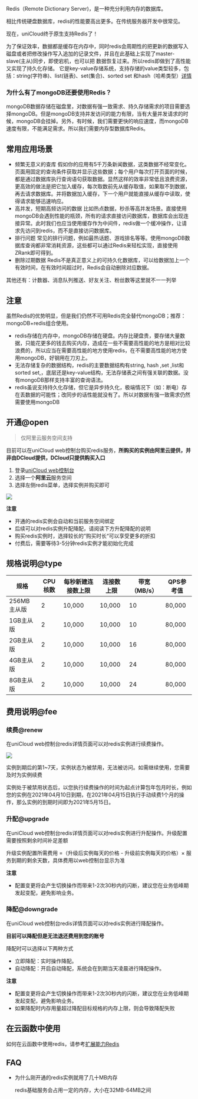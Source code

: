 Redis（Remote Dictionary Server)，是一种充分利用内存的数据库。

相比传统硬盘数据库，redis的性能要高出更多。在传统服务器开发中很常见。

现在，uniCloud终于原生支持Redis了！

为了保证效率，数据都是缓存在内存中，同时redis会周期性的把更新的数据写入磁盘或者把修改操作写入追加的记录文件，并且在此基础上实现了master-slave(主从)同步，即使宕机，也可以把    数据恢复过来。所以redis即做到了高性能又实现了持久化存储。
它是key-value存储系统，支持存储的value类型较多，包括：string(字符串)、list(链表)、set(集合)、sorted set 和hash（哈希类型）[详情](#金币制度)


### 为什么有了mongoDB还要使用Redis？
mongoDB数据存储在磁盘里，对数据有强一致需求、持久存储需求的项目需要选择mongoDB。但是mongoDB支持并发访问的能力有限，当有大量并发请求的时候，mongoDB会挂掉。另外，有时候，我们需要更快的响应速度，而mongoDB速度有限，不能满足需求。所以我们需要内存型数据库Redis。

## 常用应用场景
- 频繁无意义的查库
假如你的应用有5千万条新闻数据，这类数据不经常变化。页面用固定的查询条件获取并显示这些数据；每个用户每次打开页面的时候，都是通过数据库执行查询语句获取数据。显然这样的效率非常低且浪费资源，更高效的做法是把它加入缓存，每次取数前先从缓存取值，如果取不到数据，再去请求数据库。并将数据加入缓存，下一个用户就能直接从缓存中读取，使得请求能够迅速响应。
- 高并发，短期高频访问的数据
比如热点数据，秒杀等高并发场景。直接使用mongoDB会遇到性能的瓶颈，所有的请求直接访问数据库，数据库会出现连接异常。此时我们也应当使用缓存作为中间件，redis做一个缓冲操作，让请求先访问到redis，而不是直接访问数据库。
- 排行问题
常见的排行问题，例如最热话题、游戏排名等等。使用mongoDB数据库查询都非常消耗资源，这些都可以通过Redis来轻松实现，直接使用ZRank即可得到。
- 删除过期数据
Redis不是真正意义上的可持久化数据库，可以给数据加上一个有效时间，在有效时间超过时，Redis会自动删除对应数据。

其他还有：计数器、消息队列推送、好友关注、粉丝数等这里就不一一列举

## 注意
虽然Redis的优势明显，但是我们仍然不可用Redis完全替代mongoDB；推荐：mongoDB+redis组合使用。
- redis存储在内存中，mongoDB存储在硬盘。内存比硬盘贵，要存储大量数据，只能花更多的钱去购买内存，造成在一些不需要高性能的地方是相对比较浪费的，所以应当在需要高性能的地方使用redis，在不需要高性能的地方使用mongoDB，好钢用在刀刃上。
- 无法存储复杂的数据结构，redis的主要数据结构有string, hash ,set ,list和 sorted set,，底层还是key-value结构，无法存储表之间有强关联的数据。没有mongoDB那样支持丰富的查询语法。
- redis虽说支持持久化存储，但它是异步持久化，极端情况下（如：断电）存在丢数据的可能性；改同步的话性能就没有了。所以对数据有强一致需求仍然需要使用mongoDB


## 开通@open

> 仅阿里云服务空间支持

目前可以在uniCloud web控制台购买redis服务，**所购买的实例由阿里云提供，并非由DCloud提供，DCloud只提供购买入口**

1. 登录[uniCloud web控制台](https://unicloud.dcloud.net.cn/)
2. 选择一个**阿里云**服务空间
3. 选择左侧redis菜单，选择实例并购买即可

![](https://vkceyugu.cdn.bspapp.com/VKCEYUGU-f184e7c3-1912-41b2-b81f-435d1b37c7b4/3a29e715-827d-43bb-b61b-fcff71cb42f6.jpg)

**注意**

- 开通的redis实例会自动和当前服务空间绑定
- 后续可以对redis实例升配降配，请阅读下方升配降配的说明
- 购买redis实例时，选择较长的”购买时长“可以享受更多的折扣
- 付费后，需要等待3-5分钟redis实例才能初始化完成

## 规格说明@type

|规格				|CPU核数|每秒新建连接数上限	|连接数上限	|带宽（MB/s）	|QPS参考值|
|--					|--			|--									|--					|--						|--				|
|256MB主从版|2			|10,000							|10,000			|10						|80,000		|
|1GB主从版	|2			|10,000							|10,000			|10						|80,000		|
|2GB主从版	|2			|10,000							|10,000			|16						|80,000		|
|4GB主从版	|2			|10,000							|10,000			|24						|80,000		|
|8GB主从版	|2			|10,000							|10,000			|24						|80,000		|

## 费用说明@fee

### 续费@renew

在uniCloud web控制台redis详情页面可以对redis实例进行续费操作。

![](https://vkceyugu.cdn.bspapp.com/VKCEYUGU-f184e7c3-1912-41b2-b81f-435d1b37c7b4/d848dd0a-15aa-46ec-89f9-84ade9721246.jpg)

实例到期后的第1~7天，实例状态为被禁用，无法被访问。如需继续使用，您需要及时为实例续费

实例处于被禁用状态后，以您执行续费操作的时间为起点计算包年包月时长，例如您的实例在2021年04月10日到期，在2021年04月15日执行手动续费1个月的操作，那么实例的到期时间即为2021年5月15日。

### 升配@upgrade

在uniCloud web控制台redis详情页面可以对redis实例进行升配操作。升级配置需要按照剩余时间补足差额

升级实例配置所需费用 =（升级后实例每天的价格 - 升级前实例每天的价格）× 服务到期的剩余天数，具体费用以web控制台显示为准

**注意**

- 配置变更将会产生切换操作而带来1-2次30秒内的闪断，建议您在业务低峰期发起变配，避免影响业务。

### 降配@downgrade

在uniCloud web控制台redis详情页面可以对redis实例进行降配操作。

**目前可以降配但是无法退还费用到您的账号**

降配时可以选择以下两种方式

- 立即降配：实时操作降配。
- 自动降配：开启自动降配，系统会在到期当天凌晨进行降配操作。


**注意**

- 配置变更将会产生切换操作而带来1-2次30秒内的闪断，建议您在业务低峰期发起变配，避免影响业务。
- 如果降配时内存用量超过降配目标规格的内存上限，则会导致降配失败

## 在云函数中使用

如何在云函数中使用redis，请参考[扩展能力Redis](uniCloud/redis.md)

## FAQ

- 为什么刚开通的redis实例就用了几十MB内存

  redis基础服务会占用一定的内存，大小在32MB-64MB之间